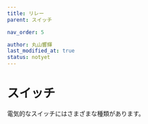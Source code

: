 ```yaml
---
title: リレー
parent: スイッチ

nav_order: 5

author: 丸山響輝
last_modified_at: true
status: notyet
---
```


# **スイッチ**

電気的なスイッチにはさまざまな種類があります。